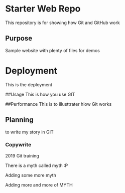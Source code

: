 # Starter Web Repo

This repository is for showing how Git and GitHub work

## Purpose

Sample website with plenty of files for demos


# Deployment
This is the deployment

##Usage
This is how you use GIT

##Performance
This is to illusttrater hiow Git works


## Planning
to write my story in GIT

### Copywrite

2019 Git training

There is a myth called myth :P



Adding some more myth


Adding more and more of MYTH
